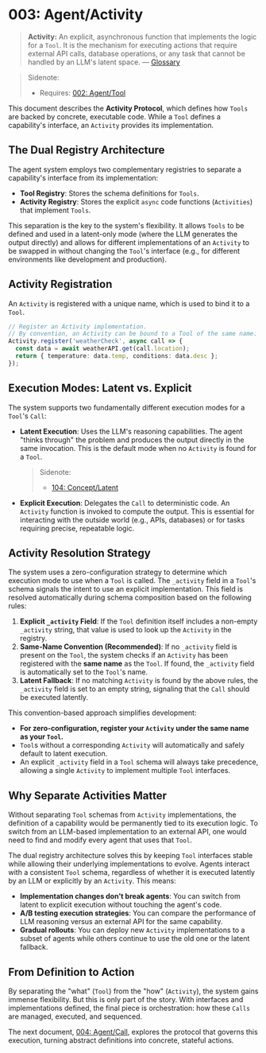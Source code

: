 # 003: Agent/Activity

> **Activity:** An explicit, asynchronous function that implements the logic for a `Tool`. It is the mechanism for executing actions that require external API calls, database operations, or any task that cannot be handled by an LLM's latent space. — [Glossary](./000_glossary.md)

> Sidenote:
>
> - Requires: [002: Agent/Tool](./002_agent_tool.md)

This document describes the **Activity Protocol**, which defines how `Tools` are backed by concrete, executable code. While a `Tool` defines a capability's interface, an `Activity` provides its implementation.

## The Dual Registry Architecture

The agent system employs two complementary registries to separate a capability's interface from its implementation:

- **Tool Registry**: Stores the schema definitions for `Tools`.
- **Activity Registry**: Stores the explicit `async` code functions (`Activities`) that implement `Tools`.

This separation is the key to the system's flexibility. It allows `Tools` to be defined and used in a latent-only mode (where the LLM generates the output directly) and allows for different implementations of an `Activity` to be swapped in without changing the `Tool`'s interface (e.g., for different environments like development and production).

## Activity Registration

An `Activity` is registered with a unique name, which is used to bind it to a `Tool`.

```typescript
// Register an Activity implementation.
// By convention, an Activity can be bound to a Tool of the same name.
Activity.register('weatherCheck', async call => {
  const data = await weatherAPI.get(call.location);
  return { temperature: data.temp, conditions: data.desc };
});
```

## Execution Modes: Latent vs. Explicit

The system supports two fundamentally different execution modes for a `Tool`'s `Call`:

- **Latent Execution**: Uses the LLM's reasoning capabilities. The agent "thinks through" the problem and produces the output directly in the same invocation. This is the default mode when no `Activity` is found for a `Tool`.
  > Sidenote:
  >
  > - [104: Concept/Latent](./104_concept_latent.md)
- **Explicit Execution**: Delegates the `Call` to deterministic code. An `Activity` function is invoked to compute the output. This is essential for interacting with the outside world (e.g., APIs, databases) or for tasks requiring precise, repeatable logic.

## Activity Resolution Strategy

The system uses a zero-configuration strategy to determine which execution mode to use when a `Tool` is called. The `_activity` field in a `Tool`'s schema signals the intent to use an explicit implementation. This field is resolved automatically during schema composition based on the following rules:

1.  **Explicit `_activity` Field**: If the `Tool` definition itself includes a non-empty `_activity` string, that value is used to look up the `Activity` in the registry.
2.  **Same-Name Convention (Recommended)**: If no `_activity` field is present on the `Tool`, the system checks if an `Activity` has been registered with the **same name** as the `Tool`. If found, the `_activity` field is automatically set to the `Tool`'s name.
3.  **Latent Fallback**: If no matching `Activity` is found by the above rules, the `_activity` field is set to an empty string, signaling that the `Call` should be executed latently.

This convention-based approach simplifies development:

- **For zero-configuration, register your `Activity` under the same name as your `Tool`.**
- `Tool`s without a corresponding `Activity` will automatically and safely default to latent execution.
- An explicit `_activity` field in a `Tool` schema will always take precedence, allowing a single `Activity` to implement multiple `Tool` interfaces.

## Why Separate Activities Matter

Without separating `Tool` schemas from `Activity` implementations, the definition of a capability would be permanently tied to its execution logic. To switch from an LLM-based implementation to an external API, one would need to find and modify every agent that uses that `Tool`.

The dual registry architecture solves this by keeping `Tool` interfaces stable while allowing their underlying implementations to evolve. Agents interact with a consistent `Tool` schema, regardless of whether it is executed latently by an LLM or explicitly by an `Activity`. This means:

- **Implementation changes don't break agents**: You can switch from latent to explicit execution without touching the agent's code.
- **A/B testing execution strategies**: You can compare the performance of LLM reasoning versus an external API for the same capability.
- **Gradual rollouts**: You can deploy new `Activity` implementations to a subset of agents while others continue to use the old one or the latent fallback.

## From Definition to Action

By separating the "what" (`Tool`) from the "how" (`Activity`), the system gains immense flexibility. But this is only part of the story. With interfaces and implementations defined, the final piece is orchestration: how these `Calls` are managed, executed, and sequenced.

The next document, [004: Agent/Call](./004_agent_call.md), explores the protocol that governs this execution, turning abstract definitions into concrete, stateful actions.
